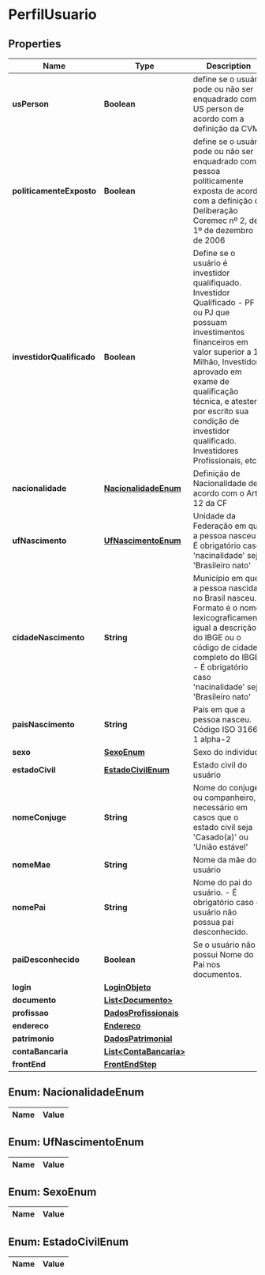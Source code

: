 

# PerfilUsuario

## Properties

Name | Type | Description | Notes
------------ | ------------- | ------------- | -------------
**usPerson** | **Boolean** | define se o usuário pode ou não ser enquadrado como US person de acordo com a definição da CVM | 
**politicamenteExposto** | **Boolean** | define se o usuário pode ou não ser enquadrado como pessoa politicamente exposta de acordo com a definição da Deliberação Coremec nº 2, de 1º de dezembro de 2006 | 
**investidorQualificado** | **Boolean** | Define se o usuário é investidor qualifiquado. Investidor Qualificado - PF ou PJ que possuam investimentos financeiros em valor superior a 1 Milhão, Investidor aprovado em exame de qualificação técnica, e atestem por escrito sua condição de investidor qualificado. Investidores Profissionais, etc. | 
**nacionalidade** | [**NacionalidadeEnum**](#NacionalidadeEnum) | Definição de Nacionalidade de acordo com o Art. 12 da CF | 
**ufNascimento** | [**UfNascimentoEnum**](#UfNascimentoEnum) | Unidade da Federação em que a pessoa nasceu  - É obrigatório caso &#39;nacinalidade&#39; seja &#39;Brasileiro nato&#39; |  [optional]
**cidadeNascimento** | **String** | Município em que a pessoa nascida no Brasil nasceu. Formato é o nome lexicograficamente igual a descrição do IBGE ou o código de cidade completo do IBGE  - É obrigatório caso &#39;nacinalidade&#39; seja &#39;Brasileiro nato&#39; |  [optional]
**paisNascimento** | **String** | País em que a pessoa nasceu. Código ISO 3166-1 alpha-2 | 
**sexo** | [**SexoEnum**](#SexoEnum) | Sexo do indivíduo | 
**estadoCivil** | [**EstadoCivilEnum**](#EstadoCivilEnum) | Estado civil do usuário | 
**nomeConjuge** | **String** | Nome do conjuge ou companheiro, necessário em casos que o estado civil seja &#39;Casado(a)&#39; ou &#39;União estável&#39; |  [optional]
**nomeMae** | **String** | Nome da mãe do usuário | 
**nomePai** | **String** | Nome do pai do usuário.   - É obrigatório caso o usuário não possua pai desconhecido. |  [optional]
**paiDesconhecido** | **Boolean** | Se o usuário não possui Nome do Pai nos documentos. | 
**login** | [**LoginObjeto**](LoginObjeto.md) |  | 
**documento** | [**List&lt;Documento&gt;**](Documento.md) |  | 
**profissao** | [**DadosProfissionais**](DadosProfissionais.md) |  | 
**endereco** | [**Endereco**](Endereco.md) |  | 
**patrimonio** | [**DadosPatrimonial**](DadosPatrimonial.md) |  | 
**contaBancaria** | [**List&lt;ContaBancaria&gt;**](ContaBancaria.md) |  | 
**frontEnd** | [**FrontEndStep**](FrontEndStep.md) |  |  [optional]


## Enum: NacionalidadeEnum

Name | Value
---- | -----


## Enum: UfNascimentoEnum

Name | Value
---- | -----


## Enum: SexoEnum

Name | Value
---- | -----


## Enum: EstadoCivilEnum

Name | Value
---- | -----




